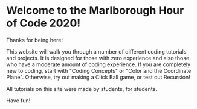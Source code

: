 # Welcome to the Marlborough Hour of Code 2020! 

Thanks for being here! 

This website will walk you through a number of different coding tutorials and
projects. It is designed for those with zero experience and also those who have
a moderate amount of coding experience. If you are completely new to coding,
start with "Coding Concepts" or "Color and the Coordinate Plane". Otherwise,
try out making a Click Ball game, or test out Recursion! 

All tutorials on this site were made by students, for students. 

Have fun!

<div id="preview"></div>

<script src="bounce.js"></script>

